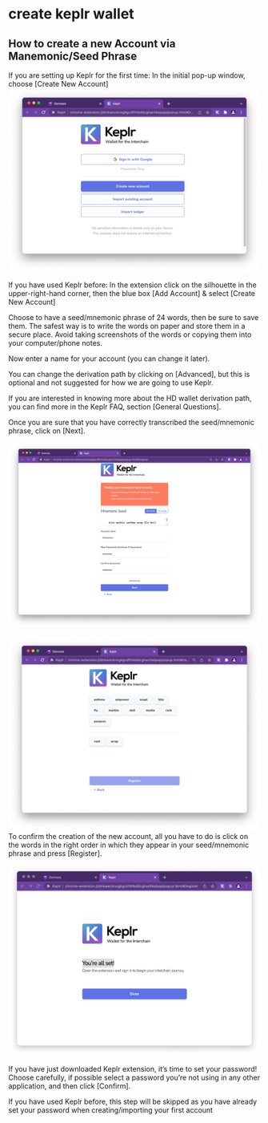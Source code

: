 # create keplr wallet

## How to create a new Account via Manemonic/Seed Phrase
If you are setting up Keplr for the first time: In the initial pop-up window, choose [Create New Account]
![](../assets/create-1.png)

If you have used Keplr before: In the extension click on the silhouette in the upper-right-hand corner, then the blue box [Add Account] & select [Create New Account]

Choose to have a seed/mnemonic phrase of 24 words, then be sure to save them.
The safest way is to write the words on paper and store them in a secure place. Avoid taking screenshots of the words or copying them into your computer/phone notes.

Now enter a name for your account (you can change it later).

You can change the derivation path by clicking on [Advanced], but this is optional and not suggested for how we are going to use Keplr.

If you are interested in knowing more about the HD wallet derivation path, you can find more in the Keplr FAQ, section [General Questions].

Once you are sure that you have correctly transcribed the seed/mnemonic phrase, click on [Next].

![](../assets/create-2.png)

![](../assets/create-3.png)
To confirm the creation of the new account, all you have to do is click on the words in the right order in which they appear in your seed/mnemonic phrase and press [Register].

![](../assets/create-4.png)

If you have just downloaded Keplr extension, it’s time to set your password! Choose carefully, if possible select a password you’re not using in any other application, and then click [Confirm].

If you have used Keplr before, this step will be skipped as you have already set your password when creating/importing your first account
